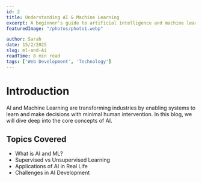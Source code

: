 ```yaml
---
id: 2
title: Understanding AI & Machine Learning
excerpt: A beginner's guide to artificial intelligence and machine learning...
featuredImage: "/photos/photo1.webp"

author: Sarah
date: 15/2/2025
slug: ml-and-Ai
readTime: 8 min read
tags: ['Web Development', 'Technology']
---
```


# Introduction

AI and Machine Learning are transforming industries by enabling systems to learn and make decisions with minimal human intervention. In this blog, we will dive deep into the core concepts of AI.

## Topics Covered
- What is AI and ML?
- Supervised vs Unsupervised Learning
- Applications of AI in Real Life
- Challenges in AI Development
